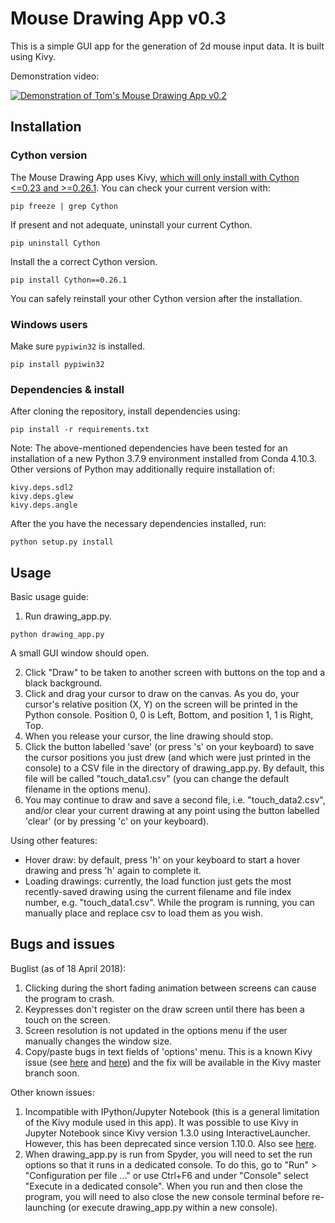 # Mouse Drawing App v0.3
This is a simple GUI app for the generation of 2d mouse input data. It is built using Kivy.

Demonstration video:

[![Demonstration of Tom's Mouse Drawing App v0.2](http://img.youtube.com/vi/pgXEHdsYymY/0.jpg)](http://www.youtube.com/watch?v=pgXEHdsYymY "Demonstration of Tom's Mouse Drawing App v0.2")

## Installation

### Cython version
The Mouse Drawing App uses Kivy, [which will only install with Cython <=0.23 and >=0.26.1](https://kivy.org/docs/installation/deps-cython.html#known-issues). You can check your current version with:
```
pip freeze | grep Cython
```
If present and not adequate, uninstall your current Cython.
```
pip uninstall Cython
```
Install the a correct Cython version.
```
pip install Cython==0.26.1
```
You can safely reinstall your other Cython version after the installation.

### Windows users

Make sure `pypiwin32` is installed.
```
pip install pypiwin32
```

### Dependencies & install

After cloning the repository, install dependencies using:
```
pip install -r requirements.txt
```

Note: The above-mentioned dependencies have been tested for an installation of a new Python 3.7.9 environment installed from Conda 4.10.3. Other versions of Python may additionally require installation of: 
```
kivy.deps.sdl2
kivy.deps.glew
kivy.deps.angle
```

After the you have the necessary dependencies installed, run:
```
python setup.py install
```

## Usage

Basic usage guide:
1. Run drawing_app.py.
```
python drawing_app.py
```
A small GUI window should open.

2. Click "Draw" to be taken to another screen with buttons on the top and a black background.
3. Click and drag your cursor to draw on the canvas. As you do, your cursor's relative position (X, Y) on the screen will be printed in the Python console. Position 0, 0 is Left, Bottom, and position 1, 1 is Right, Top.
4. When you release your cursor, the line drawing should stop.
5. Click the button labelled 'save' (or press 's' on your keyboard) to save the cursor positions you just drew (and which were just printed in the console) to a CSV file in the directory of drawing_app.py. By default, this file will be called "touch_data1.csv" (you can change the default filename in the options menu).
6. You may continue to draw and save a second file, i.e. "touch_data2.csv", and/or clear your current drawing at any point using the button labelled 'clear' (or by pressing 'c' on your keyboard).

Using other features:
- Hover draw: by default, press 'h' on your keyboard to start a hover drawing and press 'h' again to complete it.
- Loading drawings: currently, the load function just gets the most recently-saved drawing using the current filename and file index number, e.g. "touch_data1.csv". While the program is running, you can manually place and replace csv to load them as you wish.

## Bugs and issues

Buglist (as of 18 April 2018):
1. Clicking during the short fading animation between screens can cause the program to crash.
2. Keypresses don't register on the draw screen until there has been a touch on the screen.
3. Screen resolution is not updated in the options menu if the user manually changes the window size.
4. Copy/paste bugs in text fields of 'options' menu. This is a known Kivy issue (see [here](https://github.com/kivy/kivy/pull/5579) and [here](https://stackoverflow.com/questions/46057977/copy-text-from-texit-input)) and the fix will be available in the Kivy master branch soon.

Other known issues:
1. Incompatible with IPython/Jupyter Notebook (this is a general limitation of the Kivy module used in this app). It was possible to use Kivy in Jupyter Notebook since Kivy version 1.3.0 using InteractiveLauncher. However, this has been deprecated since version 1.10.0. Also see [here](https://stackoverflow.com/questions/36361742/connect-a-jupyter-notebook-to-a-running-python-app/).
2. When drawing_app.py is run from Spyder, you will need to set the run options so that it runs in a dedicated console. To do this, go to "Run" > "Configuration per file ..." or use Ctrl+F6 and under "Console" select "Execute in a dedicated console". When you run and then close the program, you will need to also close the new console terminal before re-launching (or execute drawing_app.py within a new console).
